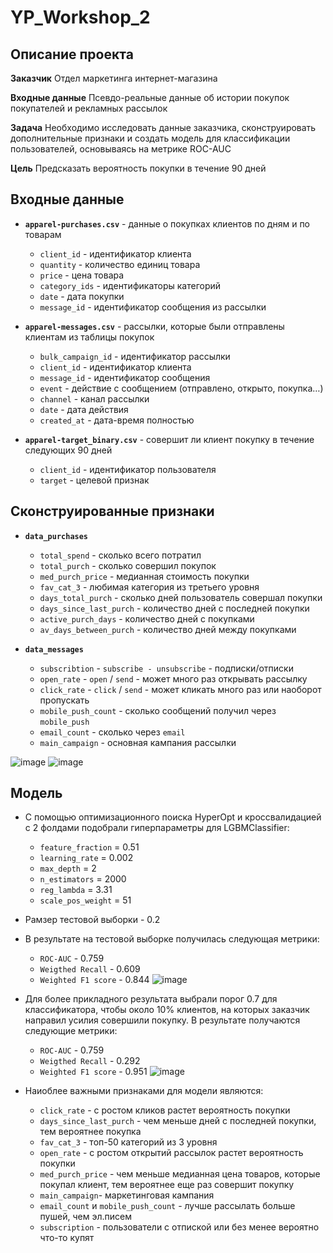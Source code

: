 # YP_Workshop_2

## Описание проекта
**Заказчик**
Отдел маркетинга интернет-магазина


**Входные данные**
Псевдо-реальные данные об истории покупок покупателей и рекламных рассылок


**Задача**
Необходимо исследовать данные заказчика, сконструировать дополнительные признаки и создать модель для классификации пользователей, основываясь на метрике ROC-AUC


**Цель**
Предсказать вероятность покупки в течение 90 дней


## Входные данные
- **`apparel-purchases.csv`** - данные о покупках клиентов по дням и по товарам
    - `client_id` - идентификатор клиента
    - `quantity` - количество единиц товара
    - `price` - цена товара
    - `category_ids` - идентификаторы категорий
    - `date` - дата покупки
    - `message_id` - идентификатор сообщения из рассылки
    
    
- **`apparel-messages.csv`** - рассылки, которые были отправлены клиентам из таблицы покупок
    - `bulk_campaign_id` - идентификатор рассылки
    - `client_id` - идентификатор клиента
    - `message_id` - идентификатор сообщения
    - `event` - действие с сообщением (отправлено, открыто, покупка…)
    - `channel` - канал рассылки
    - `date` - дата действия
    - `created_at` - дата-время полностью
    
    
- **`apparel-target_binary.csv`** - совершит ли клиент покупку в течение следующих 90 дней
    - `client_id` - идентификатор пользователя
    - `target` - целевой признак

 ## Сконструированные признаки
 - **`data_purchases`**
    - `total_spend` - сколько всего потратил
    - `total_purch` - сколько совершил покупок
    - `med_purch_price` - медианная стоимость покупки
    - `fav_cat_3` - любимая категория из третьего уровня
    - `days_total_purch` - сколько дней пользователь совершал покупки
    - `days_since_last_purch` - количество дней с последней покупки
    - `active_purch_days` - количество дней с покупками
    - `av_days_between_purch` - количество дней между покупками
    
    
- **`data_messages`**
    - `subscribtion` - `subscribe - unsubscribe` - подписки/отписки
    - `open_rate` - `open` / `send` - может много раз открывать рассылку
    - `click_rate` - `click` / `send` - может кликать много раз или наоборот пропускать
    - `mobile_push_count` - сколько сообщений получил через `mobile_push`
    - `email_count` - сколько через `email`
    - `main_campaign` - основная кампания рассылки
 
![image](https://github.com/user-attachments/assets/b82d1d0a-f22f-4a79-b906-9a0f0cc22529)
![image](https://github.com/user-attachments/assets/2dc568d5-46a5-459f-8855-afc563198bec)


 
  ## Модель
- С помощью оптимизационного поиска HyperOpt и кроссвалидацией с 2 фолдами подобрали гиперпараметры для LGBMClassifier:
    - `feature_fraction` = 0.51
    - `learning_rate` = 0.002
    - `max_depth` = 2
    - `n_estimators` = 2000
    - `reg_lambda` = 3.31
    - `scale_pos_weight` = 51

- Рамзер тестовой выборки - 0.2

  
- В результате на тестовой выборке получилась следующая метрики:
    - `ROC-AUC` - 0.759
    - `Weigthed Recall` - 0.609
    - `Weighted F1 score` - 0.844
![image](https://github.com/user-attachments/assets/2f5eae18-e4df-4d3b-955a-38b0159b3347)


- Для более прикладного результата выбрали порог 0.7 для классификатора, чтобы около 10% клиентов, на которых заказчик направил усилия совершили покупку. В результате получаются следующие метрики:
    - `ROC-AUC` - 0.759
    - `Weigthed Recall` - 0.292
    - `Weighted F1 score` - 0.951
![image](https://github.com/user-attachments/assets/d51daa61-2633-4ce4-9b98-694c30170887)
    
    
- Наиоблее важными признаками для модели являются:
    - `click_rate` - с ростом кликов растет вероятность покупки
    - `days_since_last_purch` - чем меньше дней с последней покупки, тем вероятнее покупка
    - `fav_cat_3` - топ-50 категорий из 3 уровня
    - `open_rate` - с ростом открытий рассылок растет вероятность покупки
    - `med_purch_price` - чем меньше медианная цена товаров, которые покупал клиент, тем вероятнее еще раз совершит покупку
    - `main_campaign`- маркетинговая кампания
    - `email_count` и `mobile_push_count` - лучше рассылать больше пушей, чем эл.писем
    - `subscription` - пользователи с отпиской или без менее вероятно что-то купят
